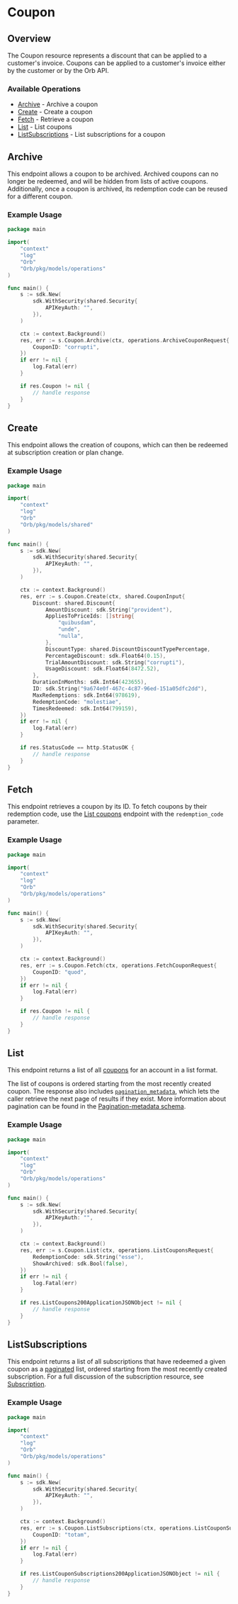 # Coupon

## Overview

The Coupon resource represents a discount that can be applied to a customer's invoice. Coupons can be applied to a customer's invoice either by the customer or by the Orb API.

### Available Operations

* [Archive](#archive) - Archive a coupon
* [Create](#create) - Create a coupon
* [Fetch](#fetch) - Retrieve a coupon
* [List](#list) - List coupons
* [ListSubscriptions](#listsubscriptions) - List subscriptions for a coupon

## Archive

This endpoint allows a coupon to be archived. Archived coupons can no longer be redeemed, and will be hidden from lists of active coupons. Additionally, once a coupon is archived, its redemption code can be reused for a different coupon.

### Example Usage

```go
package main

import(
	"context"
	"log"
	"Orb"
	"Orb/pkg/models/operations"
)

func main() {
    s := sdk.New(
        sdk.WithSecurity(shared.Security{
            APIKeyAuth: "",
        }),
    )

    ctx := context.Background()
    res, err := s.Coupon.Archive(ctx, operations.ArchiveCouponRequest{
        CouponID: "corrupti",
    })
    if err != nil {
        log.Fatal(err)
    }

    if res.Coupon != nil {
        // handle response
    }
}
```

## Create

This endpoint allows the creation of coupons, which can then be redeemed at subscription creation or plan change.

### Example Usage

```go
package main

import(
	"context"
	"log"
	"Orb"
	"Orb/pkg/models/shared"
)

func main() {
    s := sdk.New(
        sdk.WithSecurity(shared.Security{
            APIKeyAuth: "",
        }),
    )

    ctx := context.Background()
    res, err := s.Coupon.Create(ctx, shared.CouponInput{
        Discount: shared.Discount{
            AmountDiscount: sdk.String("provident"),
            AppliesToPriceIds: []string{
                "quibusdam",
                "unde",
                "nulla",
            },
            DiscountType: shared.DiscountDiscountTypePercentage,
            PercentageDiscount: sdk.Float64(0.15),
            TrialAmountDiscount: sdk.String("corrupti"),
            UsageDiscount: sdk.Float64(8472.52),
        },
        DurationInMonths: sdk.Int64(423655),
        ID: sdk.String("9a674e0f-467c-4c87-96ed-151a05dfc2dd"),
        MaxRedemptions: sdk.Int64(978619),
        RedemptionCode: "molestiae",
        TimesRedeemed: sdk.Int64(799159),
    })
    if err != nil {
        log.Fatal(err)
    }

    if res.StatusCode == http.StatusOK {
        // handle response
    }
}
```

## Fetch

This endpoint retrieves a coupon by its ID. To fetch coupons by their redemption code, use the [List coupons](list-coupons) endpoint with the `redemption_code` parameter.

### Example Usage

```go
package main

import(
	"context"
	"log"
	"Orb"
	"Orb/pkg/models/operations"
)

func main() {
    s := sdk.New(
        sdk.WithSecurity(shared.Security{
            APIKeyAuth: "",
        }),
    )

    ctx := context.Background()
    res, err := s.Coupon.Fetch(ctx, operations.FetchCouponRequest{
        CouponID: "quod",
    })
    if err != nil {
        log.Fatal(err)
    }

    if res.Coupon != nil {
        // handle response
    }
}
```

## List

This endpoint returns a list of all [coupons](../reference/Orb-API.json/components/schemas/Coupon) for an account in a list format. 

The list of coupons is ordered starting from the most recently created coupon. The response also includes [`pagination_metadata`](../api/pagination), which lets the caller retrieve the next page of results if they exist. More information about pagination can be found in the [Pagination-metadata schema](../reference/Orb-API.json/components/schemas/Pagination-metadata).

### Example Usage

```go
package main

import(
	"context"
	"log"
	"Orb"
	"Orb/pkg/models/operations"
)

func main() {
    s := sdk.New(
        sdk.WithSecurity(shared.Security{
            APIKeyAuth: "",
        }),
    )

    ctx := context.Background()
    res, err := s.Coupon.List(ctx, operations.ListCouponsRequest{
        RedemptionCode: sdk.String("esse"),
        ShowArchived: sdk.Bool(false),
    })
    if err != nil {
        log.Fatal(err)
    }

    if res.ListCoupons200ApplicationJSONObject != nil {
        // handle response
    }
}
```

## ListSubscriptions

This endpoint returns a list of all subscriptions that have redeemed a given coupon as a [paginated](../api/pagination) list, ordered starting from the most recently created subscription. For a full discussion of the subscription resource, see [Subscription](../reference/Orb-API.json/components/schemas/Subscription).

### Example Usage

```go
package main

import(
	"context"
	"log"
	"Orb"
	"Orb/pkg/models/operations"
)

func main() {
    s := sdk.New(
        sdk.WithSecurity(shared.Security{
            APIKeyAuth: "",
        }),
    )

    ctx := context.Background()
    res, err := s.Coupon.ListSubscriptions(ctx, operations.ListCouponSubscriptionsRequest{
        CouponID: "totam",
    })
    if err != nil {
        log.Fatal(err)
    }

    if res.ListCouponSubscriptions200ApplicationJSONObject != nil {
        // handle response
    }
}
```
